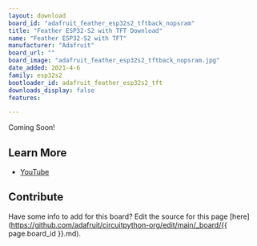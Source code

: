 ```yaml
---
layout: download
board_id: "adafruit_feather_esp32s2_tftback_nopsram"
title: "Feather ESP32-S2 with TFT Download"
name: "Feather ESP32-S2 with TFT"
manufacturer: "Adafruit"
board_url: ""
board_image: "adafruit_feather_esp32s2_tftback_nopsram.jpg"
date_added: 2021-4-6
family: esp32s2
bootloader_id: adafruit_feather_esp32s2_tft
downloads_display: false
features:

---
```


Coming Soon!

## Learn More

* [YouTube](https://youtu.be/74_0KsoOkZE)

## Contribute

Have some info to add for this board? Edit the source for this page [here](https://github.com/adafruit/circuitpython-org/edit/main/_board/{{ page.board_id }}.md).
